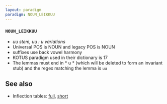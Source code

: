 ```yaml
---
layout: paradigm
paradigm: NOUN_LEIKKUU
---
```

### ` NOUN_LEIKKUU `

* _uu stem, uu : u variations_
* Universal POS is NOUN and legacy POS is NOUN
* suffixes use back vowel harmony
* KOTUS paradigm used in their dictionary is 17
* The lemmas must end in * u * (which will be deleted to form an invariant stub) and the regex matching the lemma is ` uu `

## See also

* Inflection tables: [full](gen/L/leikkuu.html), [short](gen/L/leikkuu_wikt.html)


